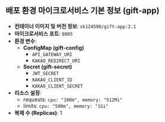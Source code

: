 ## 배포 환경 마이크로서비스 기본 정보 (gift-app)

-   **컨테이너 이미지 및 버전 정보**: `sk124590/gift-app:2.1`
-   **마이크로서비스 포트**: `8085`
-   **환경 변수**:
    -   **ConfigMap (gift-config)**
        -   `API_GATEWAY_URI`
        -   `KAKAO_REDIRECT_URI`
    -   **Secret (gift-secret)**
        -   `JWT_SECRET`
        -   `KAKAO_CLIENT_ID`
        -   `KAKAO_CLIENT_SECRET`
-   **리소스 설정**:
    -   requests: `cpu: "100m", memory: "512Mi"`
    -   limits: `cpu: "500m", memory: "1Gi"`
-   **복제 수 (Replicas)**: 1
